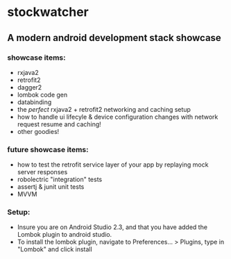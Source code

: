 
# stockwatcher
## A modern android development stack showcase

### showcase items:
- rxjava2
- retrofit2
- dagger2
- lombok code gen
- databinding
- the _perfect_ rxjava2 + retrofit2 networking and caching setup
- how to handle ui lifecyle & device configuration changes with network request resume and caching!
- other goodies!

### future showcase items: 
- how to test the retrofit service layer of your app by replaying mock server responses
- robolectric "integration" tests
- assertj & junit unit tests
- MVVM


### Setup:
- Insure you are on Android Studio 2.3, and that you have added the Lombok plugin to android studio.
- To install the lombok plugin, navigate to Preferences... > Plugins, type in "Lombok" and click install
